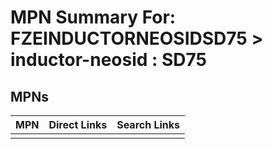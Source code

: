 



# MPN Summary For: FZEINDUCTORNEOSIDSD75 > inductor-neosid : SD75

## MPNs
  

|MPN|Direct Links|Search Links|
| :--- | :--- | :--- |
||||
